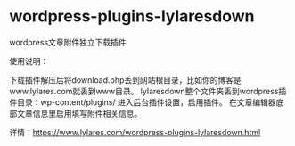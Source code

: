 # wordpress-plugins-lylaresdown
wordpress文章附件独立下载插件

使用说明：

下载插件解压后将download.php丢到网站根目录，比如你的博客是www.lylares.com就丢到www目录。
lylaresdown整个文件夹丢到wordpress插件目录：wp-content/plugins/
进入后台插件设置，启用插件。
在文章编辑器底部文章信息里启用填写附件相关信息。

详情：https://www.lylares.com/wordpress-plugins-lylaresdown.html
